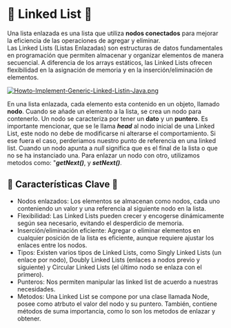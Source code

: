 # 🔗 Linked List 🔗
Una lista enlazada es una lista que utiliza __nodos conectados__ para mejorar la eficiencia de las operaciones de agregar y eliminar.  
Las Linked Lists (Listas Enlazadas) son estructuras de datos fundamentales en programación que permiten almacenar y organizar 
elementos de manera secuencial. A diferencia de los arrays estáticos, las Linked Lists ofrecen flexibilidad en la asignación de memoria 
y en la inserción/eliminación de elementos.

[![Howto-Implement-Generic-Linked-Listin-Java.png](https://i.postimg.cc/8CvFPjsk/Howto-Implement-Generic-Linked-Listin-Java.png)](https://postimg.cc/qtkB1B8W)  

En una lista enlazada, cada elemento esta contenido en un objeto, llamado __nodo__. Cuando se añade un elemento a la lista, se crea un nodo para contenerlo. Un nodo se caracteriza por tener un __dato__ y un __puntero__. Es importante mencionar, que se le llama ***head*** al nodo inicial de una Linked List, este nodo no debe de modificarse ni alterarse el comportamiento. Si ese fuera el caso, perderiamos nuestro punto de referencia en una linked list. Cuando un nodo apunta a _null_ significa que es el final de la lista o que no se ha instanciado una. Para enlazar un nodo con otro, utilizamos metodos como: "***getNext()***, y ***setNext()***. 

## 🔑 Características Clave 🔑
- Nodos enlazados: Los elementos se almacenan como nodos, cada uno conteniendo un valor y una referencia al siguiente nodo en la lista.  
- Flexibilidad: Las Linked Lists pueden crecer y encogerse dinámicamente según sea necesario, evitando el desperdicio de memoria.  
- Inserción/eliminación eficiente: Agregar o eliminar elementos en cualquier posición de la lista es eficiente, aunque requiere ajustar 
los enlaces entre los nodos.  
- Tipos: Existen varios tipos de Linked Lists, como Singly Linked Lists (un enlace por nodo), Doubly Linked Lists 
(enlaces a nodos previo y siguiente) y Circular Linked Lists (el último nodo se enlaza con el primero).  
- Punteros: Nos permiten manipular las linked list de acuerdo a nuestras necesidades.  
- Metodos: Una Linked List se compone por una clase llamada Node, posee como atrbuto el valor del nodo y su puntero. También, contiene métodos de suma importancia, como lo son los metodos de enlazar y obtener.


